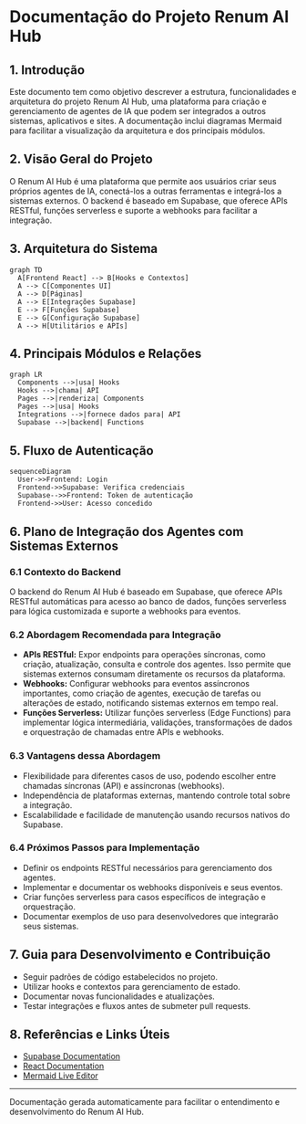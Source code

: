 # Documentação do Projeto Renum AI Hub

## 1. Introdução
Este documento tem como objetivo descrever a estrutura, funcionalidades e arquitetura do projeto Renum AI Hub, uma plataforma para criação e gerenciamento de agentes de IA que podem ser integrados a outros sistemas, aplicativos e sites. A documentação inclui diagramas Mermaid para facilitar a visualização da arquitetura e dos principais módulos.

## 2. Visão Geral do Projeto
O Renum AI Hub é uma plataforma que permite aos usuários criar seus próprios agentes de IA, conectá-los a outras ferramentas e integrá-los a sistemas externos. O backend é baseado em Supabase, que oferece APIs RESTful, funções serverless e suporte a webhooks para facilitar a integração.

## 3. Arquitetura do Sistema

```mermaid
graph TD
  A[Frontend React] --> B[Hooks e Contextos]
  A --> C[Componentes UI]
  A --> D[Páginas]
  A --> E[Integrações Supabase]
  E --> F[Funções Supabase]
  E --> G[Configuração Supabase]
  A --> H[Utilitários e APIs]
```

## 4. Principais Módulos e Relações

```mermaid
graph LR
  Components -->|usa| Hooks
  Hooks -->|chama| API
  Pages -->|renderiza| Components
  Pages -->|usa| Hooks
  Integrations -->|fornece dados para| API
  Supabase -->|backend| Functions
```

## 5. Fluxo de Autenticação

```mermaid
sequenceDiagram
  User->>Frontend: Login
  Frontend->>Supabase: Verifica credenciais
  Supabase-->>Frontend: Token de autenticação
  Frontend->>User: Acesso concedido
```

## 6. Plano de Integração dos Agentes com Sistemas Externos

### 6.1 Contexto do Backend
O backend do Renum AI Hub é baseado em Supabase, que oferece APIs RESTful automáticas para acesso ao banco de dados, funções serverless para lógica customizada e suporte a webhooks para eventos.

### 6.2 Abordagem Recomendada para Integração
- **APIs RESTful:** Expor endpoints para operações síncronas, como criação, atualização, consulta e controle dos agentes. Isso permite que sistemas externos consumam diretamente os recursos da plataforma.
- **Webhooks:** Configurar webhooks para eventos assíncronos importantes, como criação de agentes, execução de tarefas ou alterações de estado, notificando sistemas externos em tempo real.
- **Funções Serverless:** Utilizar funções serverless (Edge Functions) para implementar lógica intermediária, validações, transformações de dados e orquestração de chamadas entre APIs e webhooks.

### 6.3 Vantagens dessa Abordagem
- Flexibilidade para diferentes casos de uso, podendo escolher entre chamadas síncronas (API) e assíncronas (webhooks).
- Independência de plataformas externas, mantendo controle total sobre a integração.
- Escalabilidade e facilidade de manutenção usando recursos nativos do Supabase.

### 6.4 Próximos Passos para Implementação
- Definir os endpoints RESTful necessários para gerenciamento dos agentes.
- Implementar e documentar os webhooks disponíveis e seus eventos.
- Criar funções serverless para casos específicos de integração e orquestração.
- Documentar exemplos de uso para desenvolvedores que integrarão seus sistemas.

## 7. Guia para Desenvolvimento e Contribuição
- Seguir padrões de código estabelecidos no projeto.
- Utilizar hooks e contextos para gerenciamento de estado.
- Documentar novas funcionalidades e atualizações.
- Testar integrações e fluxos antes de submeter pull requests.

## 8. Referências e Links Úteis
- [Supabase Documentation](https://supabase.com/docs)
- [React Documentation](https://reactjs.org/docs/getting-started.html)
- [Mermaid Live Editor](https://mermaid.live/)

---
Documentação gerada automaticamente para facilitar o entendimento e desenvolvimento do Renum AI Hub.
